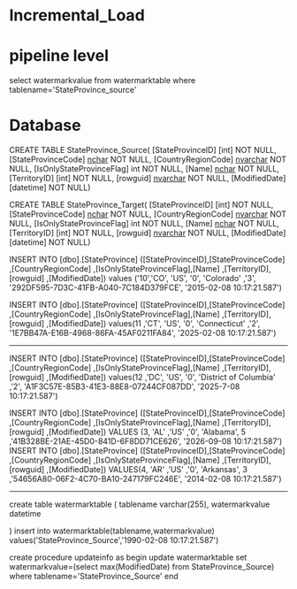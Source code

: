 # Incremental_Load
# pipeline level
select  watermarkvalue from watermarktable where tablename='StateProvince_source'


# Database
CREATE TABLE StateProvince_Source(
    [StateProvinceID] [int] NOT NULL,
    [StateProvinceCode] [nchar](3) NOT NULL,
    [CountryRegionCode] [nvarchar](3) NOT NULL,
    [IsOnlyStateProvinceFlag] int NOT NULL,
    [Name] [nchar](100) NOT NULL,
    [TerritoryID] [int] NOT NULL,
    [rowguid] [nvarchar](100)  NOT NULL,
    [ModifiedDate] [datetime] NOT NULL)

CREATE TABLE StateProvince_Target(
    [StateProvinceID] [int] NOT NULL,
    [StateProvinceCode] [nchar](3) NOT NULL,
    [CountryRegionCode] [nvarchar](3) NOT NULL,
    [IsOnlyStateProvinceFlag] int NOT NULL,
    [Name] [nchar](100) NOT NULL,
    [TerritoryID] [int] NOT NULL,
    [rowguid] [nvarchar](100)  NOT NULL,
    [ModifiedDate] [datetime] NOT NULL)




INSERT INTO [dbo].[StateProvince] ([StateProvinceID],[StateProvinceCode] ,[CountryRegionCode]    ,[IsOnlyStateProvinceFlag],[Name]  ,[TerritoryID],[rowguid] ,[ModifiedDate])
values ('10','CO',  'US',     '0', 'Colorado'                 ,'3',   '292DF595-7D3C-41FB-A040-7C184D379FCE', '2015-02-08 10:17:21.587')

INSERT INTO [dbo].[StateProvince] ([StateProvinceID],[StateProvinceCode] ,[CountryRegionCode]    ,[IsOnlyStateProvinceFlag],[Name]  ,[TerritoryID],[rowguid] ,[ModifiedDate])
values(11 ,'CT',    'US',     '0', 'Connecticut'          ,'2',  '1E7BB47A-E16B-4968-86FA-45AF0211FA84', '2025-02-08 10:17:21.587')

----------------------------  
INSERT INTO [dbo].[StateProvince] ([StateProvinceID],[StateProvinceCode] ,[CountryRegionCode]    ,[IsOnlyStateProvinceFlag],[Name]  ,[TerritoryID],[rowguid] ,[ModifiedDate])
values(12 ,'DC',    'US',     '0', 'District of Columbia'   ,'2',     'A1F3C57E-85B3-41E3-88E8-07244CF087DD', '2025-7-08 10:17:21.587')

INSERT INTO [dbo].[StateProvince] ([StateProvinceID],[StateProvinceCode] ,[CountryRegionCode]    ,[IsOnlyStateProvinceFlag],[Name]  ,[TerritoryID],[rowguid] ,[ModifiedDate])
     VALUES (3,     'AL'      ,'US'     ,'0',     'Alabama',               5    ,'41B328BE-21AE-45D0-841D-6F8DD71CE626',     '2026-09-08 10:17:21.587')
INSERT INTO [dbo].[StateProvince] ([StateProvinceID],[StateProvinceCode] ,[CountryRegionCode]    ,[IsOnlyStateProvinceFlag],[Name]  ,[TerritoryID],[rowguid] ,[ModifiedDate])
     VALUES(4, 'AR'      ,'US'     ,'0',     'Arkansas',              3    ,'54656A80-06F2-4C70-BA10-247179FC246E',     '2014-02-08 10:17:21.587')


-----------------------------
create table watermarktable
(
tablename varchar(255),
watermarkvalue datetime

)
insert into watermarktable(tablename,watermarkvalue)
values('StateProvince_Source','1990-02-08 10:17:21.587')

create procedure updateinfo
as
begin
update  watermarktable 
set watermarkvalue=(select  max(ModifiedDate) from StateProvince_Source)
where tablename='StateProvince_Source'
end
